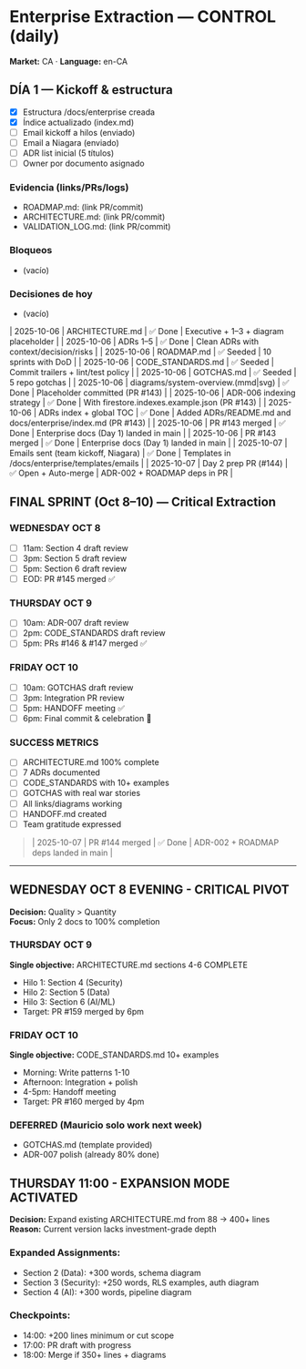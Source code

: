 # Enterprise Extraction — CONTROL (daily)

**Market:** CA · **Language:** en-CA

## DÍA 1 — Kickoff & estructura
- [x] Estructura /docs/enterprise creada
- [x] Índice actualizado (index.md)
- [ ] Email kickoff a hilos (enviado)
- [ ] Email a Niagara (enviado)
- [ ] ADR list inicial (5 títulos)
- [ ] Owner por documento asignado

### Evidencia (links/PRs/logs)
- ROADMAP.md: (link PR/commit)
- ARCHITECTURE.md: (link PR/commit)
- VALIDATION_LOG.md: (link PR/commit)

### Bloqueos
- (vacío)

### Decisiones de hoy
- (vacío)

| 2025-10-06 | ARCHITECTURE.md | ✅ Done | Executive + 1–3 + diagram placeholder |
| 2025-10-06 | ADRs 1–5 | ✅ Done | Clean ADRs with context/decision/risks |
| 2025-10-06 | ROADMAP.md | ✅ Seeded | 10 sprints with DoD |
| 2025-10-06 | CODE_STANDARDS.md | ✅ Seeded | Commit trailers + lint/test policy |
| 2025-10-06 | GOTCHAS.md | ✅ Seeded | 5 repo gotchas |
| 2025-10-06 | diagrams/system-overview.(mmd|svg) | ✅ Done | Placeholder committed (PR #143) |
| 2025-10-06 | ADR-006 indexing strategy | ✅ Done | With firestore.indexes.example.json (PR #143) |
| 2025-10-06 | ADRs index + global TOC | ✅ Done | Added ADRs/README.md and docs/enterprise/index.md (PR #143) |
| 2025-10-06 | PR #143 merged | ✅ Done | Enterprise docs (Day 1) landed in main |
| 2025-10-06 | PR #143 merged | ✅ Done | Enterprise docs (Day 1) landed in main |
| 2025-10-07 | Emails sent (team kickoff, Niagara) | ✅ Done | Templates in /docs/enterprise/templates/emails |
| 2025-10-07 | Day 2 prep PR (#144) | ✅ Open + Auto-merge | ADR-002 + ROADMAP deps in PR |

## FINAL SPRINT (Oct 8–10) — Critical Extraction

### WEDNESDAY OCT 8
- [ ] 11am: Section 4 draft review
- [ ] 3pm: Section 5 draft review  
- [ ] 5pm: Section 6 draft review
- [ ] EOD: PR #145 merged ✅

### THURSDAY OCT 9  
- [ ] 10am: ADR-007 draft review
- [ ] 2pm: CODE_STANDARDS draft review
- [ ] 5pm: PRs #146 & #147 merged ✅

### FRIDAY OCT 10
- [ ] 10am: GOTCHAS draft review
- [ ] 3pm: Integration PR review
- [ ] 5pm: HANDOFF meeting ✅
- [ ] 6pm: Final commit & celebration 🎉

### SUCCESS METRICS
- [ ] ARCHITECTURE.md 100% complete
- [ ] 7 ADRs documented
- [ ] CODE_STANDARDS with 10+ examples
- [ ] GOTCHAS with real war stories
- [ ] All links/diagrams working
- [ ] HANDOFF.md created
- [ ] Team gratitude expressed
> | 2025-10-07 | PR #144 merged | ✅ Done | ADR-002 + ROADMAP deps landed in main |

---
## WEDNESDAY OCT 8 EVENING - CRITICAL PIVOT

**Decision:** Quality > Quantity  
**Focus:** Only 2 docs to 100% completion

### THURSDAY OCT 9
**Single objective:** ARCHITECTURE.md sections 4-6 COMPLETE
- Hilo 1: Section 4 (Security)
- Hilo 2: Section 5 (Data)
- Hilo 3: Section 6 (AI/ML)
- Target: PR #159 merged by 6pm

### FRIDAY OCT 10
**Single objective:** CODE_STANDARDS.md 10+ examples
- Morning: Write patterns 1-10
- Afternoon: Integration + polish
- 4-5pm: Handoff meeting
- Target: PR #160 merged by 4pm

### DEFERRED (Mauricio solo work next week)
- GOTCHAS.md (template provided)
- ADR-007 polish (already 80% done)

## THURSDAY 11:00 - EXPANSION MODE ACTIVATED

**Decision:** Expand existing ARCHITECTURE.md from 88 → 400+ lines
**Reason:** Current version lacks investment-grade depth

### Expanded Assignments:
- Section 2 (Data): +300 words, schema diagram
- Section 3 (Security): +250 words, RLS examples, auth diagram
- Section 4 (AI): +300 words, pipeline diagram

### Checkpoints:
- 14:00: +200 lines minimum or cut scope
- 17:00: PR draft with progress
- 18:00: Merge if 350+ lines + diagrams
